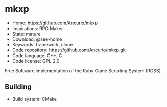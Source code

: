# mkxp

- Home: https://github.com/Ancurio/mkxp
- Inspirations: RPG Maker
- State: mature
- Download: @see-home
- Keywords: framework, clone
- Code repository: https://github.com/Ancurio/mkxp.git
- Code language: C++, C
- Code license: GPL-2.0

Free Software implementation of the Ruby Game Scripting System (RGSS).

## Building

- Build system: CMake
